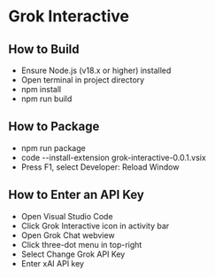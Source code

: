 # Grok Interactive

## How to Build
- Ensure Node.js (v18.x or higher) installed
- Open terminal in project directory
- npm install
- npm run build

## How to Package
- npm run package
- code --install-extension grok-interactive-0.0.1.vsix
- Press F1, select Developer: Reload Window

## How to Enter an API Key
- Open Visual Studio Code
- Click Grok Interactive icon in activity bar
- Open Grok Chat webview
- Click three-dot menu in top-right
- Select Change Grok API Key
- Enter xAI API key
